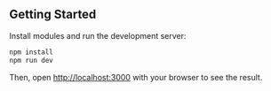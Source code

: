 ## Getting Started

Install modules and run the development server:

```bash
npm install
npm run dev

```

Then, open [http://localhost:3000](http://localhost:3000) with your browser to see the result.
